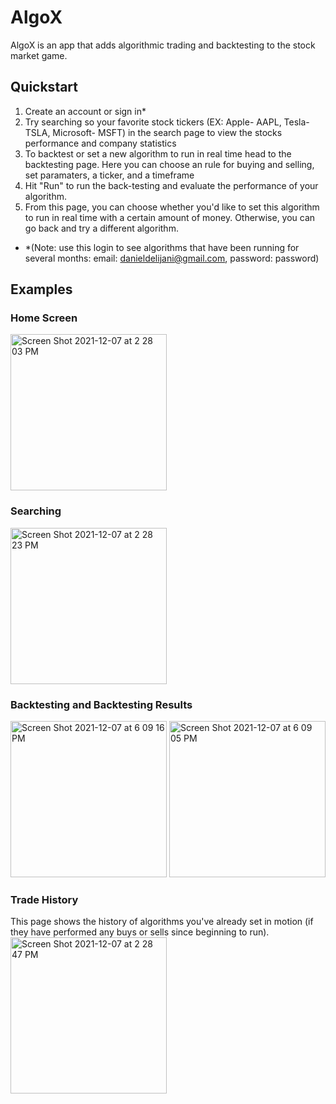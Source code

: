 # AlgoX
AlgoX is an app that adds algorithmic trading and backtesting to the stock market game. 

## Quickstart
1. Create an account or sign in*
3. Try searching so your favorite stock tickers (EX: Apple- AAPL, Tesla- TSLA, Microsoft- MSFT) in the search page to view the stocks performance and company statistics
4. To backtest or set a new algorithm to run in real time head to the backtesting page. Here you can choose an rule for buying and selling, set paramaters, a ticker, and a timeframe 
5. Hit "Run" to run the back-testing and evaluate the performance of your algorithm. 
6. From this page, you can choose whether you'd like to set this algorithm to run in real time with a certain amount of money. Otherwise, you can go back and try a different algorithm. 

* *(Note: use this login to see algorithms that have been running for several months: email: danieldelijani@gmail.com, password: password)

## Examples
### Home Screen

<img width="250" alt="Screen Shot 2021-12-07 at 2 28 03 PM" src="https://user-images.githubusercontent.com/63939307/145120068-825b1c98-624d-4abd-bd55-a3f987e0139b.png">

### Searching 

<img width="250" alt="Screen Shot 2021-12-07 at 2 28 23 PM" src="https://user-images.githubusercontent.com/63939307/145120281-fb500aec-6295-415d-bbe8-9ebf07e2ba40.png">

### Backtesting and Backtesting Results

<img width="250" alt="Screen Shot 2021-12-07 at 6 09 16 PM" src="https://user-images.githubusercontent.com/63939307/145120364-931e3438-018e-42c5-8326-bee8052d0260.png"> <img width="250" alt="Screen Shot 2021-12-07 at 6 09 05 PM" src="https://user-images.githubusercontent.com/63939307/145120410-135f6ef3-a7aa-45c3-8431-72a8d8920090.png">

### Trade History
This page shows the history of algorithms you've already set in motion (if they have performed any buys or sells since beginning to run).
<img width="250" alt="Screen Shot 2021-12-07 at 2 28 47 PM" src="https://user-images.githubusercontent.com/63939307/145120445-910a71a3-9d16-405e-97cc-303ea36898b6.png">

